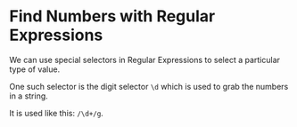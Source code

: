# Find Numbers with Regular Expressions
We can use special selectors in Regular Expressions to select a particular type of value.

One such selector is the digit selector `\d` which is used to grab the numbers in a string.

It is used like this: `/\d+/g`.
